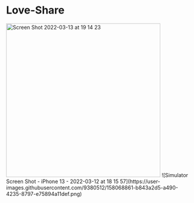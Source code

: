 # Love-Share
<img width="418" alt="Screen Shot 2022-03-13 at 19 14 23" src="https://user-images.githubusercontent.com/9380512/158068858-e8f70c6c-5a66-4cd8-b10d-00576842627a.png">
![Simulator Screen Shot - iPhone 13 - 2022-03-12 at 18 15 57](https://user-images.githubusercontent.com/9380512/158068861-b843a2d5-a490-4235-8797-e75894a11def.png)
